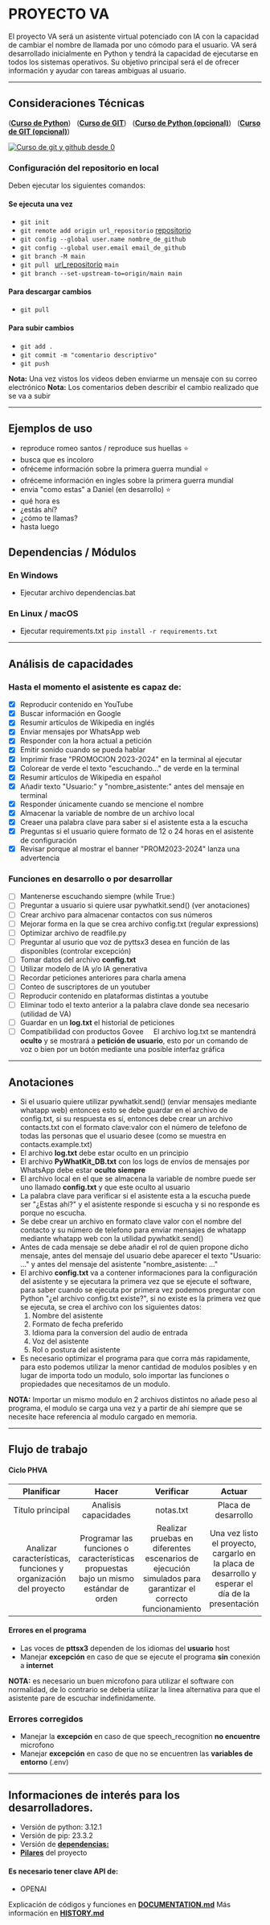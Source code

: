 # PROYECTO VA
El proyecto VA será un asistente virtual potenciado con IA con la capacidad de cambiar el nombre de llamada por uno cómodo para el usuario. VA será desarrollado inicialmente en Python y tendrá la capacidad de ejecutarse en todos los sistemas operativos. Su objetivo principal será el de ofrecer información y ayudar con tareas ambiguas al usuario.

***

## Consideraciones Técnicas
<!-- La linea siguiente estaba identada (tab) -->
<!-- Deben crear su clave API de OPEN AI y colocarla en el archivo .env.example atendiente a las reglas de lugar (especificadas en el archivo). -->

([**Curso de Python**](https://youtu.be/nKPbfIU442g?si=MVQuPnEONV21Q0fM))   
([**Curso de GIT**](https://youtu.be/3GymExBkKjE?si=LCoZB_32ZzKhNZD5))  
([**Curso de Python (opcional)**](https://www.youtube.com/playlist?list=PLJ7sTTLrIA6m2bGromPVNC52slexHVJfe))   
([**Curso de GIT (opcional)**](https://youtu.be/VdGzPZ31ts8?si=Y8XVWMdyve40dQ8G))   

<!-- | Python | GIT | Opcional | Opcional |
| :---: | :---: | :---: | :---: |
| ([**Curso de Python**](https://youtu.be/nKPbfIU442g?si=MVQuPnEONV21Q0fM)) | ([**Curso de GIT**](https://youtu.be/3GymExBkKjE?si=LCoZB_32ZzKhNZD5)) | ([**Curso de Python (opcional)**](https://www.youtube.com/playlist?list=PLJ7sTTLrIA6m2bGromPVNC52slexHVJfe)) | ([**Curso de GIT (opcional)**](https://youtu.be/VdGzPZ31ts8?si=Y8XVWMdyve40dQ8G)) | -->

[![Curso de git y github desde 0](https://img.youtube.com/vi/3GymExBkKjE/maxresdefault.jpg "Curso de git y github desde cero")](https://youtu.be/3GymExBkKjE?si=rHF7tfVCrc3IHw0i)

### Configuración del repositorio en local
Deben ejecutar los siguientes comandos:

#### Se ejecuta una vez

* ``git init``
* ``git remote add origin url_repositorio`` [repositorio](https://github.com/Soy-Ismael/vai.git)
* ``git config --global user.name nombre_de_github``
* ``git config --global user.email email_de_github``
* ``git branch -M main``
* ``git pull `` [url_repositorio](https://github.com/Soy-Ismael/vai.git) ``main``
* ``git branch --set-upstream-to=origin/main main``

#### Para descargar cambios

* ``git pull``

#### Para subir cambios

* ``git add .``
* ``git commit -m "comentario descriptivo"``
* ``git push``

**Nota:** Una vez vistos los videos deben enviarme un mensaje con su correo electrónico
**Nota:** Los comentarios deben describir el cambio realizado que se va a subir

***

## Ejemplos de uso
* reproduce romeo santos / reproduce sus huellas ⭐
* busca que es incoloro
* ofréceme información sobre la primera guerra mundial ⭐
* ofréceme información en ingles sobre la primera guerra mundial
* envia "como estas" a Daniel (en desarrollo) ⭐
* qué hora es
* ¿estás ahí?
* ¿cómo te llamas?
* hasta luego

## Dependencias / Módulos
### En Windows
* Ejecutar archivo dependencias.bat

### En Linux / macOS
* Ejecutar requirements.txt
``pip install -r requirements.txt``

***

## Análisis de capacidades

### Hasta el momento el asistente es capaz de:
- [x] Reproducir contenido en YouTube
- [x] Buscar información en Google
- [x] Resumir artículos de Wikipedia en inglés
- [x] Enviar mensajes por WhatsApp web
- [x] Responder con la hora actual a petición
- [x] Emitir sonido cuando se pueda hablar
- [x] Imprimir frase "PROMOCION 2023-2024" en la terminal al ejecutar
- [x] Colorear de verde el texto "escuchando..." de verde en la terminal
- [x] Resumir artículos de Wikipedia en español
- [x] Añadir texto "Usuario:" y "nombre_asistente:" antes del mensaje en terminal
- [x] Responder únicamente cuando se mencione el nombre
- [x] Almacenar la variable de nombre de un archivo local
- [x] Creaer una palabra clave para saber si el asistente esta a la escucha
- [x] Preguntas si el usuario quiere formato de 12 o 24 horas en el asistente de configuración
- [x] Revisar porque al mostrar el banner "PROM2023-2024" lanza una advertencia

### Funciones en desarrollo o por desarrollar

- [ ] Mantenerse escuchando siempre (while True:)
- [ ] Preguntar a usuario si quiere usar pywhatkit.send() (ver anotaciones)
- [ ] Crear archivo para almacenar contactos con sus números
- [ ] Mejorar forma en la que se crea archivo config.txt (regular expressions)
- [ ] Optimizar archivo de readfile.py
- [ ] Preguntar al usurio que voz de pyttsx3 desea en función de las disponibles (controlar excepción)
- [ ] Tomar datos del archivo **config.txt**
- [ ] Utilizar modelo de IA y/o IA generativa
- [ ] Recordar peticiones anteriores para charla amena
- [ ] Conteo de suscriptores de un youtuber
- [ ] Reproducir contenido en plataformas distintas a youtube
- [ ] Eliminar todo el texto anterior a la palabra clave donde sea necesario (utilidad de VA)
- [ ] Guardar en un **log.txt** el historial de peticiones 
- [ ] Compatibilidad con productos Govee
    
    El archivo log.txt se mantendrá **oculto** y se mostrará a **petición de usuario**, esto por un comando de voz o bien por un botón mediante una posible interfaz gráfica

***

## Anotaciones
* Si el usuario quiere utilizar pywhatkit.send() (enviar mensajes mediante whatapp web) entonces esto se debe guardar en el archivo de config.txt, si su respuesta es sí, entonces debe crear un archivo contacts.txt con el formato clave:valor con el número de telefono de todas las personas que el usuario desee (como se muestra en contacts.example.txt)
* El archivo **log.txt** debe estar oculto en un principio
* El archivo **PyWhatKit_DB.txt** con los logs de envíos de mensajes por WhatsApp debe estar **oculto siempre**
* El archivo local en el que se almacena la variable de nombre puede ser uno llamado **config.txt** y que este oculto al usuario
* La palabra clave para verificar si el asistente esta a la escucha puede ser "¿Estas ahí?" y el asistente responde si escucha y si no responde es porque no escucha.
* Se debe crear un archivo en formato clave valor con el nombre del contacto y su número de telefono para enviar mensajes de whatapp mediante whatapp web con la utilidad pywhatkit.send()
* Antes de cada mensaje se debe añadir el rol de quien propone dicho mensaje, antes del mensaje del usuario debe aparecer el texto "Usuario: ..." y antes del mensaje del asistente "nombre_asistente: ..."
* El archivo **config.txt** va a contener informaciones para la configuración del asistente y se ejecutara la primera vez que se ejecute el software, para saber cuando se ejecuta por primera vez podemos preguntar con Python "¿el archivo config.txt existe?", si no existe es la primera vez que se ejecuta, se crea el archivo con los siguientes datos:
    1. Nombre del asistente
    2. Formato de fecha preferido
    3. Idioma para la conversion del audio de entrada
    4. Voz del asistente
    5. Rol o postura del asistente
* Es necesario optimizar el programa para que corra más rapidamente, para esto podemos utilizar la menor cantidad de modulos posibles y en lugar de importa todo un modulo, solo importar las funciones o propiedades que necesitamos de un modulo.

**NOTA:** Importar un mismo modulo en 2 archivos distintos no añade peso al programa, el modulo se carga una vez y a partir de ahí siempre que se necesite hace referencia al modulo cargado en memoria.

***

## Flujo de trabajo

#### Ciclo PHVA
<!-- * Planificar > Hacer > Verificar > Actuar -->

| Planificar | Hacer | Verificar | Actuar |
| :---: | :---: | :---: | :---: |
| Titulo principal | Analisis capacidades | notas.txt | Placa de desarrollo |
| Analizar características, funciones y organización del proyecto | Programar las funciones o características propuestas bajo un mismo estándar de orden | Realizar pruebas en diferentes escenarios de ejecución simulados para garantizar el correcto funcionamiento |Una vez listo el proyecto, cargarlo en la placa de desarrollo y esperar el día de la presentación |

#### Errores en el programa
* Las voces de **pttsx3** dependen de los idiomas del **usuario** host
* Manejar **excepción** en caso de que se ejecute el programa **sin** conexión a **internet**

**NOTA:** es necesario un buen microfono para utilizar el software con normalidad, de lo contrario se deberia utilizar la linea alternativa para que el asistente pare de escuchar indefinidamente.

### Errores corregidos
* Manejar la **excepción** en caso de que speech_recognition **no encuentre** microfono
* Manejar **excepción** en caso de que no se encuentren las **variables de entorno** (.env)

***

## Informaciones de interés para los desarrolladores.

* Versión de python: 3.12.1
* Versión de pip: 23.3.2
* Versión de [**dependencias:**](requirements.txt)
* [**Pilares**](assets/estructuras_de_control.jpeg) del proyecto

#### Es necesario tener clave API de:
* OPENAI

Explicación de códigos y funciones en [**DOCUMENTATION.md**](DOCUMENTATION.md)
Más información en [**HISTORY.md**](HISTORY.md)